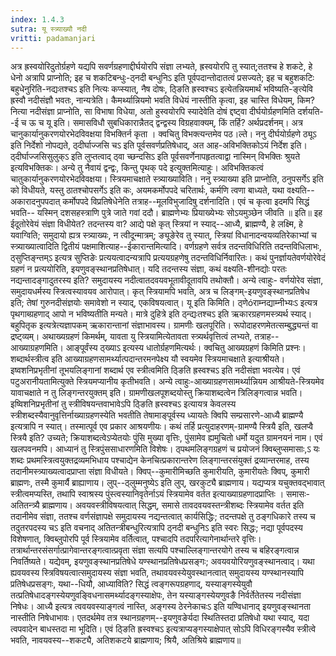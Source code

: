 ```yaml
---
index: 1.4.3
sutra: यू स्त्र्याख्यौ नदी
vritti: padamanjari
---
```


 अत्र ह्रस्वयोरिदुतोर्ग्रहणे यद्यपि सवर्णग्रहणाद्दीर्घयोरपि संज्ञा लभ्यते, ह्रस्वयोरपि तु स्यात्;ततश्च हे शकटे, हे धेनो अत्रापि प्राप्नोति; इह च शकटिबन्धुः-ठ्नदी बन्धुनिऽ इति पूर्वपदान्तोदातत्वं प्रसज्यते; इह च बहुशकटिः बहुधेनुरिति-नद्यःतश्चऽ इति नित्यः कप्स्यात्, नैष दोषः, ठ्ङिति ह्रस्वश्चऽ इत्येतन्नियमार्थं भविष्यति-ङ्त्येवि ह्रस्वौ नदीसंज्ञौ भवतः, नान्यत्रेति। कैमर्थ्यान्नियमो भवति विधेयं नास्तीति कृत्वा, इह चास्ति विधेयम्, किम? नित्या नदीसंज्ञा प्राप्नोति, सा विभाषा विधेया, अतो हुस्वयोरपि स्यादेवेति दोषं द्दष्ट्वा दीर्घयोर्ग्रहणमिति दर्शयति--ई च ऊ च यू इति। समासविधौ सुबधिकारान्नैतद् द्वन्द्वस्य विग्रहवाक्यम्, किं तर्हि? अर्थप्रदर्शनम्। अत्र चानुकार्यानुकरणयोरभेदविवक्षया विभक्तिर्न कृता । क्वचितु विभक्त्यन्तमेव पठ।ल्ते। ननु दीर्घयोर्ग्रहणे ठ्यूऽ इति निर्देशो नोपद्यते, ठ्दीर्घाज्जसि चऽ इति पूर्वसवर्णप्रतिषेधाद्, अत आह-अविभक्तिकोऽयं निर्देश इति। ठ्दीर्घाज्जसिसुलुक्ऽ इति लुप्तत्वाद् ठ्वा च्छन्दसिऽ इति पूर्वसवर्णेनापहृतत्वाद्वा नास्मिन् विभक्तिः श्रुयते इत्यविभक्तिकः। अन्ये तु नैवायं द्वन्द्वः, किन्तु पृथक् पदे इत्युक्तमित्याहुः। अविभक्तिकत्वं चातुकार्यानुकरणयोरभेदविवक्षया। स्त्रियमाचक्षाते स्त्र्याख्याविति। ननु स्त्र्याख्या इति प्राप्नोति, ठनुपसर्गेऽ इति को विधीयते, यस्तु ठातश्चोपसर्गेऽ इति कः, अयमकर्मोपपदे चरितार्थः, कर्मणि त्वणा बाध्यते, यथा वक्ष्यति--अकारादनुपपदात् कर्मोपपदे विप्रतिषेधेनेति तत्राह--मूलविभुजादिषु दर्शनादिति। एवं च कृत्वा इदमपि सिद्धं भवति-- यस्मिन् दशसहस्त्राणि पुत्रे जाते गवां ददौ। ब्राह्मणेभ्यः प्रियाख्येभ्यः सोऽयमुञ्छेन जीवति ॥ इति॥ इह ईदूतोरेवेयं संज्ञा विधीयेत? तदन्तस्य वा? आद्ये पक्षे कृत् स्त्रियां न स्याद्--आध्यै, ब्राह्मण्यै, हे लक्ष्मि, हे यवाग्विति; समुदायो ह्यत्र स्त्र्याख्यः, न त्वीदून्मात्रम्; ङ्यूङेरेव तु स्यात्, स्त्रियां विधानादन्वयव्यतिरेकाभ्यां च स्त्र्याख्यात्वादिति द्वितीयं पक्षमाशित्याह--ईकारान्तमित्यादि। वर्णग्रहणे सर्वत्र तदन्तविधिरिति तदन्तविधिलाभः, ठ्सुप्तिङ्न्तम्ऽ इत्यत्र सुप्तिङेः प्रत्ययत्वादन्यत्रापि प्रत्ययग्रहणेषु तदन्तविधिर्निवारितः। कथं पुनर्ज्ञायतेवर्णयोरेवेदं ग्रहणं न प्रत्ययोरिति, इयणुवङ्स्थानप्रतिषेधात्। यदि तदन्तस्य संज्ञा, कथं वक्ष्यति-शीनद्योः परतः नद्यन्तादङ्गादुतरस्य इति? समुदायस्य नदीत्वातदवयवभूतावीदूतावपि तथोक्तौ। अन्ये त्वाहुः- वर्णयोरेव संज्ञा, समुदायधर्मस्य स्त्रित्वस्यावयव आरोपात्। कृत् स्त्रियामपि भवति, अत्र च लिङ्गम्-इयणुवङ्स्थानप्रतिषेध इति; तेषां गुरुनदीसंज्ञयोः समावेशो न स्याद्, एकविषयत्वात्। यू इति किमिति। ठ्णेóराम्नद्याम्नीभ्यःऽ इत्यत्र पृथगाब्ग्रहणाद् आपो न भविष्यतीति मन्यते। मात्रे दुहित्रे इति ठ्न्द्यःतश्चऽ इति ऋकारग्रहणमस्त्र्यर्थ स्याद्। बहुपितृक इत्यत्रेत्यज्ञापकम् ऋकारान्तानां संज्ञाभावस्य। ग्रामणीः खलपूरिति। रूपोदाहरणमेतत्सम्बुद्ध्यन्तं वा द्रष्ट्व्यम्। अथाख्यग्रहणं किमर्थम्, यावता यु स्त्रियामित्येतावता स्त्र्यर्थवृत्तित्वं लभ्यते, तत्राह--आख्याग्रहणमिति। आङ्पूर्वंस्य ठ्ख्याऽ इत्यस्य धातोर्ग्रहणमित्यर्थः। क्वचितु आख्यग्रहणं किमिति प्रश्नः। शब्दार्थस्त्रीत्व इति आख्याग्रहणसामर्थ्यात्पदान्तरमनपेक्ष्य यौ स्वयमेव स्त्रियमाचक्षाते इत्याश्रीयते। इष्वशनिप्रभृतीनां तूभयलिङ्गानां शब्दार्थ एव स्त्रीत्वमिति ठ्ङिति ह्रस्वश्चऽ इति नदीसंज्ञा भवत्येव। एवं पटुअरानीयतामित्युक्ते स्त्रियमप्यानीय कृतीभवति। अन्ये त्वाहुः-आख्याग्रहणसामर्थ्यान्नियम आश्रीयते-स्त्रियमेव यावाचक्षाते न तु लिङ्गन्तरयुक्तम् इति। ग्रामणीखलपूशब्दयोस्तु क्रियाशब्दत्वेन त्रिलिङ्गत्वान्न भवति। इष्विशनिप्रभृतीनां तु स्त्रीविषयन्तवाभावेऽपि ठ्ङिति ह्रस्वश्चऽ इत्यायत्र केवलस्य स्त्रीशब्दस्यैवानुवृत्तिर्नाख्याग्रहणस्येति भवतीति तेषामाङ्पूर्वस्य ध्यायतेः क्विपि सम्प्रसारणे-आध्यै ब्राह्मण्यै इत्यत्रापि न स्यात्। तस्मात्पूर्व एव प्रकार आश्रयणीयः। कथं तर्हि प्रत्युदाहरणम्-ग्रामण्यै स्त्रियै इति, खलप्वै स्त्रियै इति? उच्यते; क्रियाशब्दत्वेऽप्येतयोः पुंसि मुख्या वृत्तिः, पुंसामेव ह्यमुचितो धर्मो यदुत ग्रामनयनं नाम। एवं खलपवनमपि। आध्यानं तु स्त्रिपुंससाधारणमिति विशेषः। ठ्पथमलिङ्गग्रहणं च प्रयोजनं क्विब्लुप्समासाः,ऽ यः शब्दः प्रथमस्त्रित्वयुक्तद्रव्यमभिधाय पश्चाद्येन केनचित्प्रकारान्तरेण लिङ्गान्तरसंयुक्तं द्रव्यान्तरमाह, तस्य तदानीमस्त्र्याख्यत्वादप्राप्ता संज्ञा विधीयते। क्विप्--कुमारीमिच्छति कुमारीयति, कुमारीयतेः क्विप्, कुमारी ब्राह्मणः, तस्मै कुमार्यै ब्राह्याणाय। लुप्--ठ्लुम्मनुष्येऽ इति लुप्, खरकुट्यै ब्राह्मणाय। यद्यप्यत्र यचुक्तवद्भावात् स्त्रीत्वमप्यस्ति, तथापि स्वाश्रस्य पुंस्त्वस्यानिवृतेर्नाऽयं स्त्रियामेव वर्तत इत्याख्याग्रहणादप्राप्तिः । समासः- अतितन्त्र्यै ब्राह्मणाय। अवयवस्त्रीविषयत्वात् सिद्धम्, समासे तावदवयवस्तन्त्रीशब्दः स्त्रियामेव वर्तत इति तदानीमेव संज्ञा, ततश्च वर्णसंज्ञापक्षे समुदायस्य नद्यन्तत्वात् कार्यसिद्धिः; तदन्तपक्षे तु ठङ्गधिकारे तस्य च तदुतरपदस्य चऽ इति वचनाद् अतितन्त्रीबन्धुरित्यत्रापि ठ्नदी बन्धुनिऽ इति स्वरः सिद्धः; नद्या पूर्वपदस्य विशेषणात्, क्विब्लुपोरपि पूर्व स्त्रियामेव वर्तित्वात्, पश्चादपि तदपरित्यागेनार्थान्तरे वृत्तिः। तत्रार्थान्तरसंसर्गात्प्रागेवान्तरङ्गत्वात्प्रवृता संज्ञा सत्यपि पश्चाल्लिङ्गान्तरयोगे तस्य च बहिरङ्गत्वान्न निवर्तिष्यते। यद्येवम्, इयणुवङ्स्थानप्रतिषेधे यण्स्थानप्रतिषेधप्रसङ्गः; अवयवयोरियणुवङ्स्थानत्वाद्। यथा ह्यवयवस्य स्त्रिविषयत्वात्समुदायस्य संज्ञा भवति, तथावयवस्येयुवस्थानत्वात् समुदायस्य यण्स्थानस्यापि प्रतिषेधप्रसङ्गः, यथा--धियौ, आध्याविति? सिद्धं त्वङ्गरूपग्रहणाद्, यस्याङ्गस्येयुवौ तत्प्रतिषेधादङ्गस्येयणुवङ्विधनासमर्थ्यादङ्गस्याक्षेपः, तेन यस्याङ्गस्येयणुवङै निर्वर्तेतेतस्य नदीसंज्ञा निषेधः। आध्यै इत्यत्र त्ववयवस्याङ्गत्वं नास्ति, अङ्गस्य ठेरनेकाचःऽ इति यण्विधानाद् इयणुवङ्स्थानता नास्तीति निषेधाभावः। एतदर्थमेव तत्र स्थानग्रहणम्--इयणुवङेर्यदा स्थितिस्तदा प्रतिषेधो यथा स्याद्, यदा त्वपवादेन बाधस्तदा मा भूदिति। एवं ठ्ङिति ह्रस्वश्चऽ इत्यत्राप्यङ्गस्याक्षेपात् सोऽपि विधिरङ्गस्यैव स्त्रीत्वे भवति, नावयवस्य--शकट्यै, अतिशकटये ब्राह्मणाय; श्रियै, अतिश्रिये ब्राह्मणाय॥